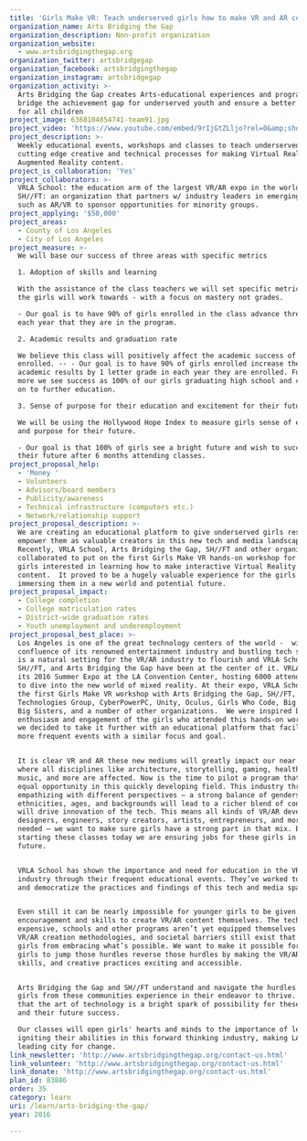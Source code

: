 ```yaml
---
title: 'Girls Make VR: Teach underserved girls how to make VR and AR content'
organization_name: Arts Bridging the Gap
organization_description: Non-profit organization
organization_website:
  - www.artsbridgingthegap.org
organization_twitter: artsbridgegap
organization_facebook: artsbridgingthegap
organization_instagram: artsbridgegap
organization_activity: >-
  Arts Bridging the Gap creates Arts-educational experiences and programs to
  bridge the achievement gap for underserved youth and ensure a better future
  for all children
project_image: 6368104854741-team91.jpg
project_video: 'https://www.youtube.com/embed/9rIjGtZLljo?rel=0&amp;showinfo=0'
project_description: >-
  Weekly educational events, workshops and classes to teach underserved girls
  cutting edge creative and technical processes for making Virtual Reality and
  Augmented Reality content.
project_is_collaboration: 'Yes'
project_collaborators: >-
  VRLA School: the education arm of the largest VR/AR expo in the world, VRLA.,
  SH//FT: an organization that partners w/ industry leaders in emerging tech
  such as AR/VR to sponsor opportunities for minority groups.
project_applying: '$50,000'
project_areas:
  - County of Los Angeles
  - City of Los Angeles
project_measure: >-
  We will base our success of three areas with specific metrics

  1. Adoption of skills and learning

  With the assistance of the class teachers we will set specific metrics that
  the girls will work towards - with a focus on mastery not grades.

  - Our goal is to have 90% of girls enrolled in the class advance three levels
  each year that they are in the program.

  2. Academic results and graduation rate

  We believe this class will positively affect the academic success of the girls
  enrolled. -- - Our goal is to have 90% of girls enrolled increase their
  academic results by 1 letter grade in each year they are enrolled. Further
  more we see success as 100% of our girls graduating high school and continuing
  on to further education.

  3. Sense of purpose for their education and excitement for their future

  We will be using the Hollywood Hope Index to measure girls sense of excitement
  and purpose for their future. 

  - Our goal is that 100% of girls see a bright future and wish to succeed in
  their future after 6 months attending classes.
project_proposal_help:
  - 'Money '
  - Volunteers
  - Advisors/board members
  - Publicity/awareness
  - Technical infrastructure (computers etc.)
  - Network/relationship support
project_proposal_description: >-
  We are creating an educational platform to give underserved girls resources to
  empower them as valuable creators in this new tech and media landscape. 
  Recently, VRLA School, Arts Bridging the Gap, SH//FT and other organizations
  collaborated to put on the first Girls Make VR hands-on workshop for young
  girls interested in learning how to make interactive Virtual Reality (VR)
  content.  It proved to be a hugely valuable experience for the girls -
  immersing them in a new world and potential future.
project_proposal_impact:
  - College completion
  - College matriculation rates
  - District-wide graduation rates
  - Youth unemployment and underemployment
project_proposal_best_place: >-
  Los Angeles is one of the great technology centers of the world -  with the
  confluence of its renowned entertainment industry and bustling tech scene, LA
  is a natural setting for the VR/AR industry to flourish and VRLA School,
  SH//FT, and Arts Bridging the Gap have been at the center of it. VRLA put on
  its 2016 Summer Expo at the LA Convention Center, hosting 6000 attendees eager
  to dive into the new world of mixed reality. At their expo, VRLA School had
  the first Girls Make VR workshop with Arts Bridging the Gap, SH//FT, Radeon
  Technologies Group, CyberPowerPC, Unity, Oculus, Girls Who Code, Big Brothers
  Big Sisters, and a number of other organizations.  We were inspired by the
  enthusiasm and engagement of the girls who attended this hands-on workshop, so
  we decided to take it further with an educational platform that facilitates
  more frequent events with a similar focus and goal. 


  It is clear VR and AR these new mediums will greatly impact our near future –
  where all disciplines like architecture, storytelling, gaming, health, art,
  music, and more are affected. Now is the time to pilot a program that enables
  equal opportunity in this quickly developing field. This industry thrives on
  empathizing with different perspectives – a strong balance of genders,
  ethnicities, ages, and backgrounds will lead to a richer blend of content that
  will drive innovation of the tech. This means all kinds of VR/AR developers,
  designers, engineers, story creators, artists, entrepreneurs, and more are
  needed – we want to make sure girls have a strong part in that mix. By
  starting these classes today we are ensuring jobs for these girls in the
  future.


  VRLA School has shown the importance and need for education in the VR/AR
  industry through their frequent educational events. They’ve worked to gather
  and democratize the practices and findings of this tech and media space.


  Even still it can be nearly impossible for younger girls to be given the
  encouragement and skills to create VR/AR content themselves. The tech is
  expensive, schools and other programs aren’t yet equipped themselves to teach
  VR/AR creation methodologies, and societal barriers still exist that dissuade
  girls from embracing what’s possible. We want to make it possible for young
  girls to jump those hurdles reverse those hurdles by making the VR/AR tech,
  skills, and creative practices exciting and accessible.


  Arts Bridging the Gap and SH//FT understand and navigate the hurdles that
  girls from these communities experience in their endeavor to thrive. We feel
  that the art of technology is a bright spark of possibility for these girls
  and their future success.

  Our classes will open girls' hearts and minds to the importance of learning by
  igniting their abilities in this forward thinking industry, making LA the
  leading city for change.
link_newsletter: 'http://www.artsbridgingthegap.org/contact-us.html'
link_volunteer: 'http://www.artsbridgingthegap.org/contact-us.html'
link_donate: 'http://www.artsbridgingthegap.org/contact-us.html'
plan_id: 83886
order: 35
category: learn
uri: /learn/arts-bridging-the-gap/
year: 2016

---
```


